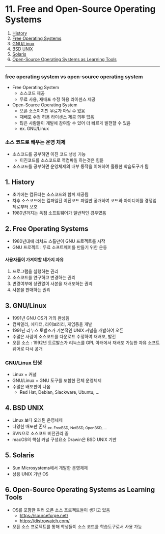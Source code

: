 # 11. Free and Open-Source Operating Systems

1. [History](#1-history)
2. [Free Operating Systems](#2-free-operating-systems)
3. [GNU/Linux](#3-gnulinux)
4. [BSD UNIX](#4-bsd-unix)
5. [Solaris](#5-solaris)
6. [Open-Source Operating Systems as Learning Tools](#6-open-source-operating-systems-as-learning-tools)

---

### free operating system vs open-source operating system

- Free Operating System
    - 소스코드 제공
    - 무료 사용, 재배포 수정 허용 라이센스 제공
- Open-Source Operating System
    - 오픈 소스이지만 무료가 아닐 수 있음
    - 재배포 수정 허용 라이센스 제공 의무 없음
    - 많은 사람들이 개발에 참여할 수 있어 더 빠르게 발전할 수 있음
    - ex. GNU/Linux

### 소스 코드로 배우는 운영 체제

- 소스코드를 공부하면 이진 코드 생성 가능
    - 이진코드를 소스코드로 역컴파일 하는것은 힘듦
- 소스코드를 공부하면 운영체제의 내부 동작을 이해하여 훌륭한 학습도구가 됨

## 1. History

- 초기에는 컴퓨터는 소스코드와 함께 제공됨
- 차후 소스코드에는 컴파일된 이진코드 파일만 공개하여 코드와 아이디어를 경쟁업체로부터 보호
- 1980년까지는 독점 소프트웨어가 일반적인 경우였음

## 2. Free Operating Systems

- 1980년대에 리처드 스톨만이 GNU 프로젝트를 시작
- GNU 프로젝트 : 무료 소프트웨어를 만들기 위한 운동

#### 사용자들이 가져야할 네가지 자유

1. 프로그램을 실행하는 권리
2. 소스코드를 연구하고 변경하는 권리
3. 변경여부에 상관없이 사본을 재배포하는 권리
4. 사본을 판매하는 권리

## 3. GNU/Linux

- 1991년 GNU OS가 거의 완성됨
- 컴파일러, 에디터, 라이브러리, 게임등을 개발
- 1991년 리누스 토발즈가 기본적인 UNIX 커널을 개발하여 오픈
- 수많은 사람이 소스코드를 다운로드 수정하여 재배포, 발전
- 오픈 소스 : 1992년 토르발스가 리눅스를 GPL 아래에서 재배포 가능한 자유 소프트웨어로 다시 공개

### GNU/Linux 탄생

- Linux = 커널
- GNU/Linux = GNU 도구를 포함한 전체 운영체제
- 수많은 배포판이 나옴
    - Red Hat, Debian, Slackware, Ubuntu, ...

## 4. BSD UNIX

- Linux 보다 오래된 운영체제
- 다양한 배포판 존재 <sub>ex. FreeBSD, NetBSD, OpenBSD, ...</sub>
- SVN으로 소스코드 버전관리 중
- macOS의 핵심 커널 구성요소 Drawin은 BSD UNIX 기반

## 5. Solaris

- Sun Microsystems에서 개발한 운영체제
- 상용 UNIX 기반 OS

## 6. Open-Source Operating Systems as Learning Tools

- OS를 포함한 여러 오픈 소스 프로젝트들이 생기고 있음
    - https://sourceforge.net/
    - https://distrowatch.com/
- 오픈 소스 프로젝트를 통해 학생들이 소스 코드를 학습도구로서 사용 가능